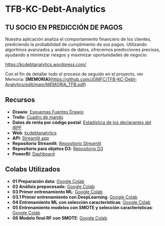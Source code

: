 # TFB-KC-Debt-Analytics

## TU SOCIO EN PREDICCIÓN DE PAGOS
Nuestra aplicación analiza el comportamiento financiero de los clientes, prediciendo la probabilidad de cumplimiento de sus pagos. Utilizando algoritmos avanzados y análisis de datos, ofrecemos predicciones precisas, ayudando a minimizar riesgos y maximizar oportunidades de negocio.

https://kcdebtanalytics.wordpress.com/

Con el fin de detallar todo el proceso de seguido en el proyecto, ver Memoria:
**[MEMORIA]**(https://github.com/JGMFC/TFB-KC-Debt-Analytics/edit/main/MEMORIA_TFB.pdf)



## Recursos

- **Drawio**: [ Esquemas Fuentes Drawio](https://drive.google.com/file/d/1LSmtbY_xIe9YjtdlHAXzYQLDMKecSxNb/view?usp=sharing)
- **Trello**: [Cuadro de mando](https://trello.com/b/TOVHEMBd/cuadro-de-mando)
- **Datos de renta por código postal**: [Estadística de los declarantes del IRPF](https://agenciatributaria.gob.es/AEAT.sede/Inicio/_componentes_/_descarga_impuesto_/Renta_declarantes.zip)
- **Web**: [kcdebtanalytics](https://kcdebtanalytics.wordpress.com/)
- **API**: [Streamlit app](https://app-imjnrygri297w4gpblrwpm.streamlit.app/)
- **Repositorio Streamlit**:  [Repositorio Streamlit](https://github.com/JGMFC/Streamlit)
- **Repositorio para objetos D3**: [Repositorio D3](https://github.com/JGMFC/Burbujas)
- **PowerBI**: [Dashboard](https://app.fabric.microsoft.com/view?r=eyJrIjoiZjAwMTQ4ZTQtZTE0NS00NzZiLWE0YzgtMjA3ZGZhYWE2YmExIiwidCI6IjQ3NTU2ODg1LWJmZTYtNGZlZi1iZDc3LTJjOWY5NDA2NTZhYyIsImMiOjl9)

## Colabs Utilizados

- **01 Preparación data**: [Google Colab](https://colab.research.google.com/drive/1vFwXIEXwddp44ihWXR-PyfXzeNztQdRV?usp=sharing)
- **02 Análisis prepocesado**: [Google Colab](https://colab.research.google.com/drive/1gfcdYGsWPS4Ka9JqIIjNPS6OEyzMeuVd?usp=sharing)
- **03 Primer entrenamiento ML**: [Google Colab](https://colab.research.google.com/drive/1gfcdYGsWPS4Ka9JqIIjNPS6OEyzMeuVd?usp=sharing)
- **03.1 Primer entrenamiento con DeepLearning**: [Google Colab](https://colab.research.google.com/drive/1VZ2pzTWplDy3Xt_lK-vU9VXFkBalCEgj?usp=sharing)
- **04 Entrenamiento ML con selección características**: [Google Colab](https://colab.research.google.com/drive/1tshYUHS11M6rRFMRDNYG9FzyHeWUzrwg?usp=sharing)
- **05 Entrenamiento modelos con SMOTE y selección características**: [Google Colab](https://colab.research.google.com/drive/1ihXiQawI3ghlnvl1kW_lwHuiqQYDi-mz?usp=sharing)
- **06 Modelo final RF con SMOTE**: [Google Colab](https://colab.research.google.com/drive/1SvKFBEueIXAwtbkUzOOFgSBntwobjSsi?usp=sharing)


